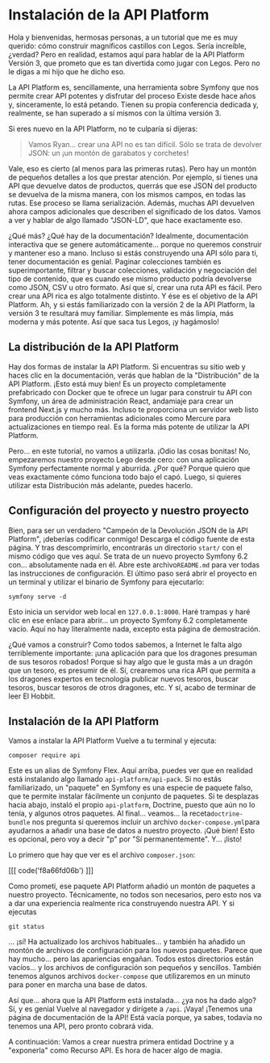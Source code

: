 # Instalación de la API Platform

Hola y bienvenidas, hermosas personas, a un tutorial que me es muy querido: cómo construir magníficos castillos con Legos. Sería increíble, ¿verdad? Pero en realidad, estamos aquí para hablar de la API Platform Versión 3, que prometo que es tan divertida como jugar con Legos. Pero no le digas a mi hijo que he dicho eso.

La API Platform es, sencillamente, una herramienta sobre Symfony que nos permite crear API potentes y disfrutar del proceso Existe desde hace años y, sinceramente, lo está petando. Tienen su propia conferencia dedicada y, realmente, se han superado a sí mismos con la última versión 3.

Si eres nuevo en la API Platform, no te culparía si dijeras:

> Vamos Ryan... crear una API no es tan difícil. Sólo se trata de devolver JSON: un
> ¡un montón de garabatos y corchetes!

Vale, eso es cierto (al menos para las primeras rutas). Pero hay un montón de pequeños detalles a los que prestar atención. Por ejemplo, si tienes una API que devuelve datos de productos, querrás que ese JSON del producto se devuelva de la misma manera, con los mismos campos, en todas las rutas. Ese proceso se llama serialización. Además, muchas API devuelven ahora campos adicionales que describen el significado de los datos. Vamos a ver y hablar de algo llamado "JSON-LD", que hace exactamente eso.

¿Qué más? ¿Qué hay de la documentación? Idealmente, documentación interactiva que se genere automáticamente... porque no queremos construir y mantener eso a mano. Incluso si estás construyendo una API sólo para ti, tener documentación es genial. Paginar colecciones también es superimportante, filtrar y buscar colecciones, validación y negociación del tipo de contenido, que es cuando ese mismo producto podría devolverse como JSON, CSV u otro formato. Así que sí, crear una ruta API es fácil. Pero crear una API rica es algo totalmente distinto. Y ése es el objetivo de la API Platform. Ah, y si estás familiarizado con la versión 2 de la API Platform, la versión 3 te resultará muy familiar. Simplemente es más limpia, más moderna y más potente. Así que saca tus Legos, ¡y hagámoslo!

## La distribución de la API Platform

Hay dos formas de instalar la API Platform. Si encuentras su sitio web y haces clic en la documentación, verás que hablan de la "Distribución" de la API Platform. ¡Esto está muy bien! Es un proyecto completamente prefabricado con Docker que te ofrece un lugar para construir tu API con Symfony, un área de administración React, andamiaje para crear un frontend Next.js y mucho más. Incluso te proporciona un servidor web listo para producción con herramientas adicionales como Mercure para actualizaciones en tiempo real. Es la forma más potente de utilizar la API Platform.

Pero... en este tutorial, no vamos a utilizarla. ¡Odio las cosas bonitas! No, empezaremos nuestro proyecto Lego desde cero: con una aplicación Symfony perfectamente normal y aburrida. ¿Por qué? Porque quiero que veas exactamente cómo funciona todo bajo el capó. Luego, si quieres utilizar esta Distribución más adelante, puedes hacerlo.

## Configuración del proyecto y nuestro proyecto

Bien, para ser un verdadero "Campeón de la Devolución JSON de la API Platform", ¡deberías codificar conmigo! Descarga el código fuente de esta página. Y tras descomprimirlo, encontrarás un directorio `start/` con el mismo código que ves aquí. Se trata de un nuevo proyecto Symfony 6.2 con... absolutamente nada en él. Abre este archivo`README.md` para ver todas las instrucciones de configuración. El último paso será abrir el proyecto en un terminal y utilizar el binario de Symfony para ejecutarlo:

```terminal
symfony serve -d
```

Esto inicia un servidor web local en `127.0.0.1:8000`. Haré trampas y haré clic en ese enlace para abrir... un proyecto Symfony 6.2 completamente vacío. Aquí no hay literalmente nada, excepto esta página de demostración.

¿Qué vamos a construir? Como todos sabemos, a Internet le falta algo terriblemente importante: ¡una aplicación para que los dragones presuman de sus tesoros robados! Porque si hay algo que le gusta más a un dragón que un tesoro, es presumir de él. Sí, crearemos una rica API que permita a los dragones expertos en tecnología publicar nuevos tesoros, buscar tesoros, buscar tesoros de otros dragones, etc. Y sí, acabo de terminar de leer El Hobbit.

## Instalación de la API Platform

Vamos a instalar la API Platform Vuelve a tu terminal y ejecuta:

```terminal
composer require api
```

Este es un alias de Symfony Flex. Aquí arriba, puedes ver que en realidad está instalando algo llamado `api-platform/api-pack`. Si no estás familiarizado, un "paquete" en Symfony es una especie de paquete falso, que te permite instalar fácilmente un conjunto de paquetes. Si te desplazas hacia abajo, instaló el propio `api-platform`, Doctrine, puesto que aún no lo tenía, y algunos otros paquetes. Al final... veamos... la receta`doctrine-bundle` nos pregunta si queremos incluir un archivo `docker-compose.yml`para ayudarnos a añadir una base de datos a nuestro proyecto. ¡Qué bien! Esto es opcional, pero voy a decir "p" por "Sí permanentemente". Y... ¡listo!

Lo primero que hay que ver es el archivo `composer.json`:

[[[ code('f8a66fd06b') ]]]

Como prometí, ese paquete API Platform añadió un montón de paquetes a nuestro proyecto.
Técnicamente, no todos son necesarios, pero esto nos va a dar una experiencia realmente rica construyendo nuestra API. Y si ejecutas

```terminal
git status
```

... ¡sí! Ha actualizado los archivos habituales... y también ha añadido un montón de archivos de configuración para los nuevos paquetes. Parece que hay mucho... pero las apariencias engañan. Todos estos directorios están vacíos... y los archivos de configuración son pequeños y sencillos. También tenemos algunos archivos `docker-compose` que utilizaremos en un minuto para poner en marcha una base de datos.

Así que... ahora que la API Platform está instalada... ¿ya nos ha dado algo? Sí, y es genial Vuelve al navegador y dirígete a `/api`. ¡Vaya! ¡Tenemos una página de documentación de la API! Está vacía porque, ya sabes, todavía no tenemos una API, pero pronto cobrará vida.

A continuación: Vamos a crear nuestra primera entidad Doctrine y a "exponerla" como Recurso API. Es hora de hacer algo de magia.
